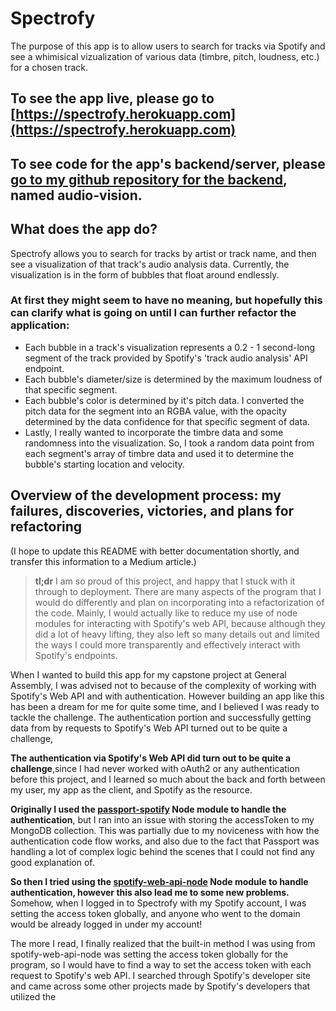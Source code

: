 # Spectrofy

The purpose of this app is to allow users to search for tracks via Spotify and see a whimisical vizualization of various data (timbre, pitch, loudness, etc.) for a chosen track.

## To see the app live, please go to [https://spectrofy.herokuapp.com](https://spectrofy.herokuapp.com)

## To see code for the app's backend/server, please [go to my github repository for the backend](https://github.com/tri-be/audio-vision), named audio-vision.

## What does the app do?

Spectrofy allows you to search for tracks by artist or track name, and then see a visualization of that track's audio analysis data. Currently, the visualization is in the form of bubbles that float around endlessly.

### At first they might seem to have no meaning, but hopefully this can clarify what is going on until I can further refactor the application:

- Each bubble in a track's visualization represents a 0.2 - 1 second-long segment of the track provided by Spotify's 'track audio analysis' API endpoint.
- Each bubble's diameter/size is determined by the maximum loudness of that specific segment.
- Each bubble's color is determined by it's pitch data. I converted the pitch data for the segment into an RGBA value, with the opacity determined by the data confidence for that specific segment of data.
- Lastly, I really wanted to incorporate the timbre data and some randomness into the visualization. So, I took a random data point from each segment's array of timbre data and used it to determine the bubble's starting location and velocity.

## Overview of the development process: my failures, discoveries, victories, and plans for refactoring
(I hope to update this README with better documentation shortly, and transfer this information to a Medium article.)

> **tl;dr** I am so proud of this project, and happy that I stuck with it through to deployment. There are many aspects of the program that I would do differently and plan on incorporating into a refactorization of the code. Mainly, I would actually like to reduce my use of node modules for interacting with Spotify's web API, because although they did a lot of heavy lifting, they also left so many details out and limited the ways I could more transparently and effectively interact with Spotify's endpoints.

When I wanted to build this app for my capstone project at General Assembly, I was advised not to because of the complexity of working with Spotify's Web API and with authentication. However building an app like this has been a dream for me for quite some time, and I believed I was ready to tackle the challenge. The authentication portion and successfully getting data from by requests to Spotify's Web API turned out to be quite a challenge,

**The authentication via Spotify's Web API did turn out to be quite a challenge**,since I had never worked with oAuth2 or any authentication before this project, and I learned so much about the back and forth between my user, my app as the client, and Spotify as the resource.

**Originally I used the [passport-spotify](http://www.passportjs.org/packages/passport-spotify/) Node module to handle the authentication**, but I ran into an issue with storing the accessToken to my MongoDB collection.
This was partially due to my noviceness with how the authentication code flow works, and also due to the fact that Passport was handling a lot of complex logic behind the scenes that I could not find any good explanation of.

**So then I tried using the [spotify-web-api-node](https://github.com/thelinmichael/spotify-web-api-node) Node module to handle authentication, however this also lead me to some new problems.**
Somehow, when I logged in to Spectrofy with my Spotify account, I was setting the access token globally, and anyone who went to the domain would be already logged in under my account!

The more I read, I finally realized that the built-in method I was using from spotify-web-api-node was setting the access token globally for the program, so I would have to find a way to set the access token with each request to Spotify's web API. I searched through Spotify's developer site and came across some other projects made by Spotify's developers that utilized the 